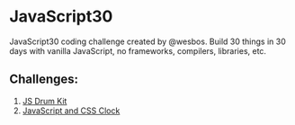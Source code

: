 # JavaScript30
JavaScript30 coding challenge created by @wesbos. Build 30 things in 30 days with vanilla JavaScript, no frameworks, compilers, libraries, etc.

## Challenges:
1. [JS Drum Kit](https://github.com/luisavitoria/JavaScript30/tree/main/1-%20JS%20Drum%20Kit)
2. [JavaScript and CSS Clock](https://github.com/luisavitoria/JavaScript30/tree/main/2-%20JS%20and%20CSS%20Clock)
